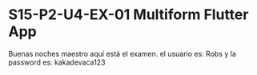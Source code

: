 # S15-P2-U4-EX-01 Multiform Flutter App 

Buenas noches maestro aquí está el examen. el usuario es: Robs  y la password es: kakadevaca123
